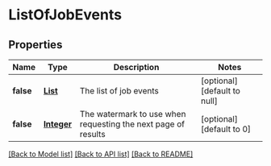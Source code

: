 # ListOfJobEvents
## Properties

Name | Type | Description | Notes
------------ | ------------- | ------------- | -------------
**false** | [**List**](JobEvent.md) | The list of job events | [optional] [default to null]
**false** | [**Integer**](integer.md) | The watermark to use when requesting the next page of results | [optional] [default to 0]

[[Back to Model list]](../README.md#documentation-for-models) [[Back to API list]](../README.md#documentation-for-api-endpoints) [[Back to README]](../README.md)

